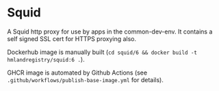# Squid

A Squid http proxy for use by apps in the common-dev-env. It contains a self signed SSL cert for HTTPS proxying also.

Dockerhub image is manually built (`cd squid/6 && docker build -t hmlandregistry/squid:6 .`).

GHCR image is automated by Github Actions (see `.github/workflows/publish-base-image.yml` for details).
